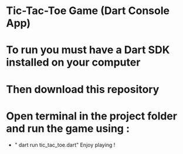 # Tic-Tac-Toe Game (Dart Console App)
# To run you must have a Dart SDK installed on your computer 
# Then download this repository
#  Open terminal in the project folder and run the game using :
-  " dart run tic_tac_toe.dart"
Enjoy playing !
